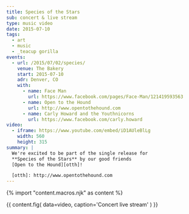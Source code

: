 ```yaml
---
title: Species of the Stars
sub: concert & live stream
type: music video
date: 2015-07-10
tags:
  - art
  - music
  - _teacup gorilla
events:
  - url: /2015/07/02/species/
    venue: The Bakery
    start: 2015-07-10
    adr: Denver, CO
    with:
      - name: Face Man
        url: https://www.facebook.com/pages/Face-Man/121419593563
      - name: Open to the Hound
        url: http://www.opentothehound.com
      - name: Carly Howard and the Youthnicorns
        url: https://www.facebook.com/carly.howard
video:
  - iframe: https://www.youtube.com/embed/iD1AUleBlLg
    width: 560
    height: 315
summary: |
  We're excited to be part of the single release for
  **Species of the Stars** by our good friends
  [Open to the Hound][otth]!

  [otth]: http://www.opentothehound.com
---
```


{% import "content.macros.njk" as content %}

{{ content.fig(
  data=video,
  caption='Concert live stream'
) }}
